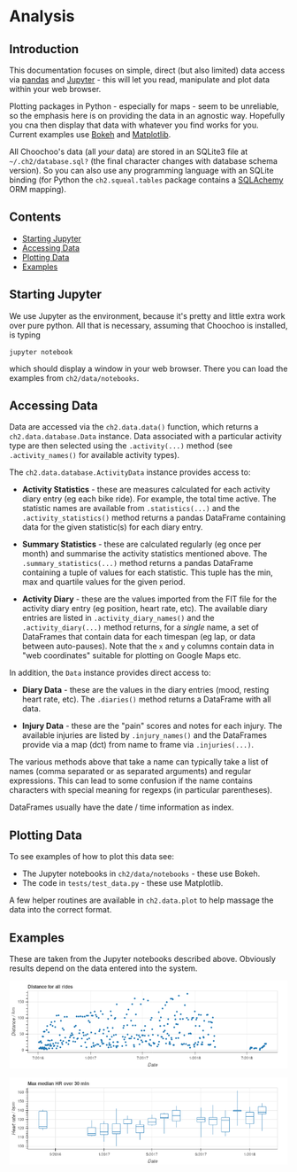 
# Analysis

## Introduction

This documentation focuses on simple, direct (but also limited) data access 
via [pandas](https://pandas.pydata.org/) and [Jupyter](http://jupyter.org/) - 
this will let you read, manipulate and plot data within your web browser.

Plotting packages in Python - especially for maps - seem to be unreliable,
so the emphasis here is on providing the data in an agnostic way.  Hopefully
you cna then display that data with whatever you find works for you.
Current examples use [Bokeh](https://bokeh.pydata.org/) and
[Matplotlib](https://matplotlib.org/).

All Choochoo's data (all *your* data) are stored in an SQLite3 file at 
`~/.ch2/database.sql?` (the final character changes with database
schema version).  So you can also use any programming language with an 
SQLite binding (for Python the `ch2.squeal.tables` package contains a
[SQLAchemy](https://www.sqlalchemy.org/) ORM mapping).

## Contents

* [Starting Jupyter](starting-jupyter)
* [Accessing Data](accessing-data)
* [Plotting Data](plotting-data)
* [Examples](examples)

## Starting Jupyter

We use Jupyter as the environment, because it's pretty and little extra work
over pure python.  All that is necessary, assuming that Choochoo is installed,
is typing

    jupyter notebook
    
which should display a window in your web browser.  There you can load the
examples from `ch2/data/notebooks`.

## Accessing Data

Data are accessed via the `ch2.data.data()` function, which returns a
`ch2.data.database.Data` instance.  Data associated with a particular
activity type are then selected using the `.activity(...)` method (see
`.activity_names()` for available activity types).

The `ch2.data.database.ActivityData` instance provides access to:

* **Activity Statistics** - these are measures calculated for each activity
  diary entry (eg each bike ride).  For example, the total time active.
  The statistic names are available from `.statistics(...)` and the
  `.activity_statistics()` method returns a pandas DataFrame containing data
  for the given statistic(s) for each diary entry.
  
* **Summary Statistics** - these are calculated regularly (eg once per
  month) and summarise the activity statistics mentioned above.  The
  `.summary_statistics(...)` method returns a pandas DataFrame containing a
  tuple of values for each statistic.  This tuple has the min, max and quartile
  values for the given period.
  
* **Activity Diary** - these are the values imported from the FIT file for
  the activity diary entry (eg position, heart rate, etc).  The available
  diary entries are listed in `.activity_diary_names()` and the 
  `.activity_diary(...)` method returns, for a *single* name, a set of DataFrames
  that contain data for each timespan (eg lap, or data between auto-pauses).
  Note that the `x` and `y` columns contain data in "web coordinates" suitable
  for plotting on Google Maps etc.   
  
In addition, the `Data` instance provides direct access to:

* **Diary Data** - these are the values in the diary entries (mood, resting 
  heart rate, etc).  The `.diaries()` method returns a DataFrame with all data.
  
* **Injury Data** - these are the "pain" scores and notes for each injury.
  The available injuries are listed by `.injury_names()` and the DataFrames
  provide via a map (dct) from name to frame via `.injuries(...)`.

The various methods above that take a name can typically take a list
of names (comma separated or as separated arguments) and regular expressions.
This can lead to some confusion if the name contains characters with special 
meaning for regexps (in particular parentheses).

DataFrames usually have the date / time information as index.

## Plotting Data

To see examples of how to plot this data see:

* The Jupyter notebooks in `ch2/data/notebooks` - these use Bokeh.
* The code in `tests/test_data.py` - these use Matplotlib.

A few helper routines are available in `ch2.data.plot` to help massage the
data into the correct format.

## Examples

These are taken from the Jupyter notebooks described above.  Obviously results
depend on the data entered into the system.

![](distance.png)

![](summary.png)
